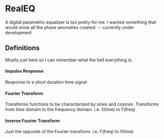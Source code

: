 # RealEQ

  A digital parametric equalizer is too pretty for me. I wanted something that would show all the phase anomalies created.
  -- currently under development.


## Definitions
  Mostly just here so I can remember what the hell everything is.

#### Impulse Response
  Response to a short duration time signal

#### Fourier Transform
  Transforms functions to be characterized by sines and cosines.
  Transforms from time domain to the frequency domain.
  i.e. f(time) to F(freq)

#### Inverse Fourier Transform
  Just the opposite of the Fourier transform.
  i.e. F(freq) to f(time) 
